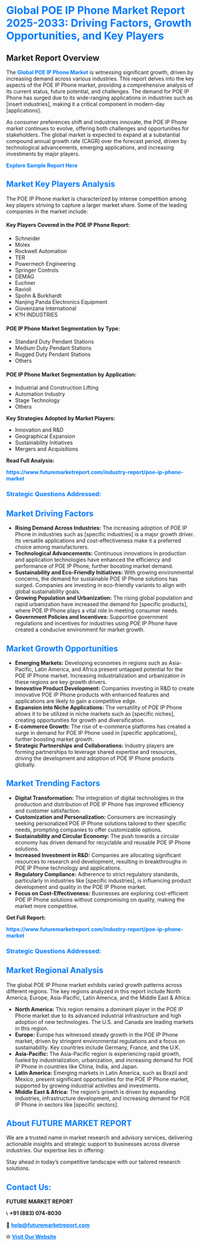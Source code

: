 <h1 style="color: #007BFF;">Global POE IP Phone Market Report 2025-2033: Driving Factors, Growth Opportunities, and Key Players</h1>

<section id="overview">
<h2>Market Report Overview</h2>
<p>The <a href="https://www.futuremarketreport.com/industry-report/poe-ip-phone-market" style="color: #007BFF; text-decoration: none;"><strong>Global POE IP Phone Market</strong></a> is witnessing significant growth, driven by increasing demand across various industries. This report delves into the key aspects of the POE IP Phone market, providing a comprehensive analysis of its current status, future potential, and challenges. The demand for POE IP Phone has surged due to its wide-ranging applications in industries such as [insert industries], making it a critical component in modern-day [applications].</p>
<p>As consumer preferences shift and industries innovate, the POE IP Phone market continues to evolve, offering both challenges and opportunities for stakeholders. The global market is expected to expand at a substantial compound annual growth rate (CAGR) over the forecast period, driven by technological advancements, emerging applications, and increasing investments by major players.</p>
</section>

<section id="overview">
<p><a href="https://www.futuremarketreport.com/request-sample/reportId=37445" style="color: #007BFF; text-decoration: none;"><strong>Explore Sample Report Here</strong></a></p>
</section>

<section id="key-players">
<h2 style="color: #007BFF;">Market Key Players Analysis</h2>
<p>The POE IP Phone market is characterized by intense competition among key players striving to capture a larger market share. Some of the leading companies in the market include:</p>
<h4>Key Players Covered in the POE IP Phone Report:</h4>
<ul><li>Schneider</li><li>Molex</li><li>Rockwell Automation</li><li>TER</li><li>Powermech Engineering</li><li>Springer Controls</li><li>DEMAG</li><li>Euchner</li><li>Ravioli</li><li>Spohn &amp; Burkhardt</li><li>Nanjing Panda Electronics Equipment</li><li>Giovenzana International</li><li>K?H INDUSTRIES</li></ul>
<h4>POE IP Phone Market Segmentation by Type:</h4>
<ul><li>Standard Duty Pendant Stations</li><li>Medium Duty Pendant Stations</li><li>Rugged Duty Pendant Stations</li><li>Others</li></ul>

<h4>POE IP Phone Market Segmentation by Application:</h4>
<ul><li>Industrial and Construction Lifting</li><li>Automation Industry</li><li>Stage Technology</li><li>Others</li></ul>
<p><strong>Key Strategies Adopted by Market Players:</strong></p>
<ul>
<li>Innovation and R&D</li>
<li>Geographical Expansion</li>
<li>Sustainability Initiatives</li>
<li>Mergers and Acquisitions</li>
</ul>
</section>

<section>
<p><strong>Read Full Analysis: </strong></p><a href="https://www.futuremarketreport.com/industry-report/poe-ip-phone-market" style="color: #007BFF; text-decoration: none;"><strong>https://www.futuremarketreport.com/industry-report/poe-ip-phone-market</strong></a>
<h3 style="color: #007BFF;">Strategic Questions Addressed:</h3>
</section>

<section id="driving-factors">
<h2 style="color: #007BFF;">Market Driving Factors</h2>
<ul>
<li><strong>Rising Demand Across Industries:</strong> The increasing adoption of POE IP Phone in industries such as [specific industries] is a major growth driver. Its versatile applications and cost-effectiveness make it a preferred choice among manufacturers.</li>
<li><strong>Technological Advancements:</strong> Continuous innovations in production and application technologies have enhanced the efficiency and performance of POE IP Phone, further boosting market demand.</li>
<li><strong>Sustainability and Eco-Friendly Initiatives:</strong> With growing environmental concerns, the demand for sustainable POE IP Phone solutions has surged. Companies are investing in eco-friendly variants to align with global sustainability goals.</li>
<li><strong>Growing Population and Urbanization:</strong> The rising global population and rapid urbanization have increased the demand for [specific products], where POE IP Phone plays a vital role in meeting consumer needs.</li>
<li><strong>Government Policies and Incentives:</strong> Supportive government regulations and incentives for industries using POE IP Phone have created a conducive environment for market growth.</li>
</ul>
</section>

<section id="growth-opportunities">
<h2 style="color: #007BFF;">Market Growth Opportunities</h2>
<ul>
<li><strong>Emerging Markets:</strong> Developing economies in regions such as Asia-Pacific, Latin America, and Africa present untapped potential for the POE IP Phone market. Increasing industrialization and urbanization in these regions are key growth drivers.</li>
<li><strong>Innovative Product Development:</strong> Companies investing in R&D to create innovative POE IP Phone products with enhanced features and applications are likely to gain a competitive edge.</li>
<li><strong>Expansion into Niche Applications:</strong> The versatility of POE IP Phone allows it to be utilized in niche markets such as [specific niches], creating opportunities for growth and diversification.</li>
<li><strong>E-commerce Growth:</strong> The rise of e-commerce platforms has created a surge in demand for POE IP Phone used in [specific applications], further boosting market growth.</li>
<li><strong>Strategic Partnerships and Collaborations:</strong> Industry players are forming partnerships to leverage shared expertise and resources, driving the development and adoption of POE IP Phone products globally.</li>
</ul>
</section>

<section id="trending-factors">
<h2 style="color: #007BFF;">Market Trending Factors</h2>
<ul>
<li><strong>Digital Transformation:</strong> The integration of digital technologies in the production and distribution of POE IP Phone has improved efficiency and customer satisfaction.</li>
<li><strong>Customization and Personalization:</strong> Consumers are increasingly seeking personalized POE IP Phone solutions tailored to their specific needs, prompting companies to offer customizable options.</li>
<li><strong>Sustainability and Circular Economy:</strong> The push towards a circular economy has driven demand for recyclable and reusable POE IP Phone solutions.</li>
<li><strong>Increased Investment in R&D:</strong> Companies are allocating significant resources to research and development, resulting in breakthroughs in POE IP Phone technology and applications.</li>
<li><strong>Regulatory Compliance:</strong> Adherence to strict regulatory standards, particularly in industries like [specific industries], is influencing product development and quality in the POE IP Phone market.</li>
<li><strong>Focus on Cost-Effectiveness:</strong> Businesses are exploring cost-efficient POE IP Phone solutions without compromising on quality, making the market more competitive.</li>
</ul>
</section>

<section>
<p><strong>Get Full Report: </strong></p><a href="https://www.futuremarketreport.com/industry-report/poe-ip-phone-market" style="color: #007BFF; text-decoration: none;"><strong>https://www.futuremarketreport.com/industry-report/poe-ip-phone-market</strong></a>
<h3 style="color: #007BFF;">Strategic Questions Addressed:</h3>
</section>


<section id="regional-analysis">
<h2 style="color: #007BFF;">Market Regional Analysis</h2>
<p>The global POE IP Phone market exhibits varied growth patterns across different regions. The key regions analyzed in this report include North America, Europe, Asia-Pacific, Latin America, and the Middle East & Africa:</p>
<ul>
<li><strong>North America:</strong> This region remains a dominant player in the POE IP Phone market due to its advanced industrial infrastructure and high adoption of new technologies. The U.S. and Canada are leading markets in this region.</li>
<li><strong>Europe:</strong> Europe has witnessed steady growth in the POE IP Phone market, driven by stringent environmental regulations and a focus on sustainability. Key countries include Germany, France, and the U.K.</li>
<li><strong>Asia-Pacific:</strong> The Asia-Pacific region is experiencing rapid growth, fueled by industrialization, urbanization, and increasing demand for POE IP Phone in countries like China, India, and Japan.</li>
<li><strong>Latin America:</strong> Emerging markets in Latin America, such as Brazil and Mexico, present significant opportunities for the POE IP Phone market, supported by growing industrial activities and investments.</li>
<li><strong>Middle East & Africa:</strong> The region’s growth is driven by expanding industries, infrastructure development, and increasing demand for POE IP Phone in sectors like [specific sectors].</li>
</ul>
</section>

<footer>
<h2 style="color: #007BFF;">About FUTURE MARKET REPORT</h2>
<p>We are a trusted name in market research and advisory services, delivering actionable insights and strategic support to businesses across diverse industries. Our expertise lies in offering:</p>

<p>Stay ahead in today’s competitive landscape with our tailored research solutions.</p>

<h2 style="color: #007BFF;">Contact Us:</h2>
<p><strong>FUTURE MARKET REPORT</strong></p>
<p>📞 <strong>+91 (883) 074-8030</strong></p>
<p>📧 <strong><a href="mailto:help@futuremarketreport.com" style="color: #007BFF;">help@futuremarketreport.com</a></strong></p>
<p>🌐 <strong><a href="https://www.futuremarketreport.com/" style="color: #007BFF;">Visit Our Website</a></strong></p>
</footer>